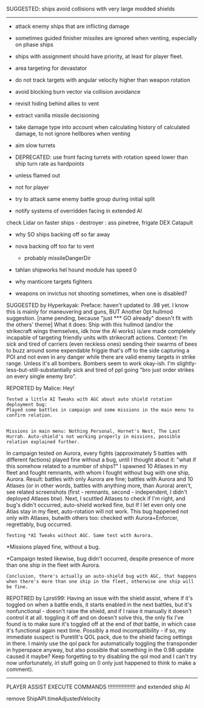 SUGGESTED: ships avoid collisions with very large modded shields

----------------------------------------------------------------

- attack enemy ships that are inflicting damage

- sometimes guided finisher missiles are ignored when venting, especially on phase ships

- ships with assignment should have priority, at least for player fleet.

- area targeting for devastator

- do not track targets with angular velocity higher than weapon rotation

- avoid blocking burn vector via collision avoidance

- revisit hiding behind allies to vent

- extract vanilla missile decisioning

- take damage type into account when calculating history of calculated damage, to not ignore hellbores when venting

- aim slow turrets
- DEPRECATED: use front facing turrets with rotation speed lower than ship turn rate as hardpoints
- unless flamed out
- not for player

- try to attack same enemy battle group during initial split

- notify systems of overridden facing in extended AI

check Lidar on faster ships - destroyer : ass pinetree, frigate DEX Catapult

- why SO ships backing off so far away
- nova backing off too far to vent
    - probably missileDangerDir

- tahlan shipworks hel hound module has speed 0

- why manticore targets fighters

- weapons on invictus not shooting sometimes, when one is disabled?

SUGGESTED by Hyperkayak:
Preface: haven't updated to .98 yet.
I know this is mainly for maneuvering and guns,
BUT
Another 0pt hullmod suggestion.
[name pending, because "just *** GO already" doesn't fit with the others' theme]
What it does: Ship with this hullmod (and/or the strikecraft wings themselves, idk how the AI works) is/are made completely incapable of targeting friendly units with strikecraft actions.
Context: I'm sick and tired of carriers (even reckless ones) sending their swarms of bees to buzz around some expendable friggie that's off to the side capturing a POI and not even in any danger while there are valid enemy targets in strike range. Unless it's all bombers. Bombers seem to work okay-ish.
I'm slightly-less-but-still-substantially sick and tired of ppl going "bro just order strikes on every single enemy bro".

REPORTED by Malice:
Hey!

    Tested a little AI Tweaks with AGC about auto shield rotation deployment bug:
    Played some battles in campaign and some missions in the main menu to confirm relation.


    Missions in main menu: Nothing Personal, Hornet's Nest, The Last Hurrah. Auto-shield's not working properly in missions, possible relation explained further.


In campaign tested on Aurora, every fights (approximately 5 battles with different factions) played fine without a bug, until I thought about it: "what if this somehow related to a number of ships?" I spawned 10 Atlases in my fleet and fought remnants, with whom I fought without bug with one ship, Aurora.
Result: battles with only Aurora are fine; battles with Aurora and 10 Atlases (or in other words, battles with anything more, than Aurora) aren't, see related screenshots (first - remnants, second - independent, I didn't deployed Atlases btw).
Next, I scuttled Atlases to check if I'm right, and bug's didn't occurred, auto-shield worked fine, but If I let even only one Atlas stay in my fleet, auto-rotation will not work. This bug happened not only with Atlases, butwith others too: checked with Aurora+Enforcer, regrettably, bug occurred.

    Testing *AI Tweaks without AGC. Same test with Aurora.


*Missions played fine, without a bug.

*Campaign tested likewise, bug didn't occurred, despite presence of more than one ship in the fleet with Aurora.

    Conclusion, there's actually an auto-shield bug with AGC, that happens when there's more than one ship in the fleet, otherwise one ship will be fine.


REPOTRED by Lprsti99:
Having an issue with the shield assist, where if it's toggled on when a battle ends, it starts enabled in the next battles, but it's nonfunctional - doesn't raise the shield, and if I raise it manually it doesn't control it at all.  toggling it off and on doesn't solve this, the only fix I've found is to make sure it's toggled off at the end of *that* battle, in which case it's functional again next time.  Possibly a mod incompatibility - if so, my immediate suspect is Puretilt's QOL pack, due to the shield facing settings in there.  I mainly use the qol pack for automatically toggling the transponder in hyperspace anyway, but also possible that something in the 0.98 update caused it maybe? Keep forgetting to try disabling the qol mod and I can't try now unfortunately, irl stuff going on (I only just happened to think to make a comment).

----------------------------------------------------------------


PLAYER ASSIST EXECUTE COMMANDS !!!!!!!!!!!!!!!!!!
and extended ship AI

remove ShipAPI.timeAdjustedVelocity
